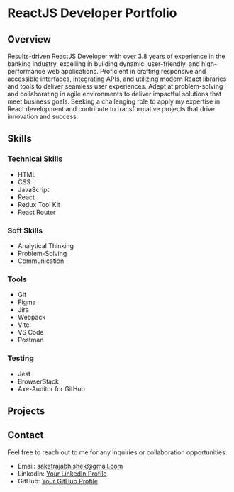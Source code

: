 # ReactJS Developer Portfolio

## Overview
Results-driven ReactJS Developer with over 3.8 years of experience in the banking industry, excelling in building dynamic, user-friendly, and high-performance web applications. Proficient in crafting responsive and accessible interfaces, integrating APIs, and utilizing modern React libraries and tools to deliver seamless user experiences. Adept at problem-solving and collaborating in agile environments to deliver impactful solutions that meet business goals. Seeking a challenging role to apply my expertise in React development and contribute to transformative projects that drive innovation and success.

## Skills

### Technical Skills
- HTML
- CSS
- JavaScript
- React
- Redux Tool Kit
- React Router

### Soft Skills
- Analytical Thinking
- Problem-Solving
- Communication

### Tools
- Git
- Figma
- Jira
- Webpack
- Vite
- VS Code
- Postman

### Testing
- Jest
- BrowserStack
- Axe-Auditor for GitHub

## Projects



## Contact
Feel free to reach out to me for any inquiries or collaboration opportunities.

- Email: [saketrajabhishek@gmail.com](mailto:saketrajabhishek@gmail.com)
- LinkedIn: [Your LinkedIn Profile](https://www.linkedin.com/in/saketabhishek/)
- GitHub: [Your GitHub Profile](https://github.com/saketrajabhishek)
